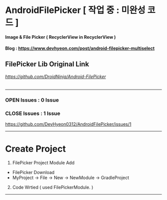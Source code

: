 # AndroidFilePicker [ 작업 중 : 미완성 코드 ] 
#### Image & File Picker ( RecyclerView in RecyclerView )

#### Blog : https://www.devhyeon.com/post/android-filepicker-multiselect

## FilePicker Lib Original Link
###### https://github.com/DroidNinja/Android-FilePicker

---------------------------------------------------------------
### OPEN Issues : 0 Issue

### CLOSE Issues : 1 Issue
https://github.com/DevHyeon0312/AndroidFilePicker/issues/1


---------------------------------------------------------------
# Create Project

1. FilePicker Project Module Add
- FilePicker Download
- MyProject -> File -> New -> NewModule -> GradleProject

2. Code Wrtied ( used FilePickerModule. )

---------------------------------------------------------------



